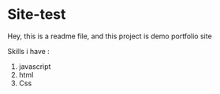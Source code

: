 # Site-test
Hey, this is a readme file, 
and this project is demo portfolio site 

Skills i have :
1. javascript
1. html
1. Css